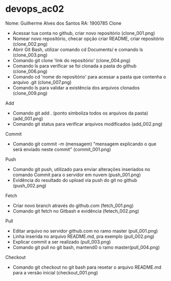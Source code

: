 ﻿# devops_ac02
Nome: Guilherme Alves dos Santos
RA: 1900785
Clone

- Acessar tua conta no github, criar novo repositório (clone_001.png)
- Nomear novo repositório, checar opção criar README,
criar repositório (clone_002.png)
- Abrir Git Bash, utilizar comando cd Documents/ e comando ls (clone_003.png)
- Comando git clone 'link do repositório' (clone_004.png)
- Comando ls para verificar se foi clonada a pasta do github (clone_006.png)
- Comando cd 'nome do repositório' para acessar a pasta que
contenha o arquivo .git (clone_007.png)
- Comando ls para validar a existência dos arquivos clonados (clone_009.png)


Add

- Comando git add . (ponto simboliza todos os arquivos da pasta) (add_001.png)
- Comando git status para verificar arquivos modificados (add_002.png)

Commit

- Comando git commit -m (mensagem) "mensagem explicando o que será enviado
neste commit" (commit_001.png)

Push
- Comando git push, utilizado para enviar alterações inseriados no comando
Commit para o servidor em nuvem (push_001.png)
- Evidência do resultado do upload via push do git no github (push_002.png)

Fetch
- Criar novo branch através do github.com (fetch_001.png)
- Comando git fetch no Gitbash e evidência (fetech_002.png)

Pull
- Editar arquivo no servidor github.com no ramo master (pull_001.png)
- Linha inserida no arquivo README.md, pra exemplo (pull_002.png)
- Explicar commit a ser realizado (pull_003.png)
- Comando git pull no git bash, mantend0 o ramo master(pull_004.png)

Checkout 
- Comando git checkout no git bash para resetar o arquivo README.md
para a versão inicial (checkout_001.png)